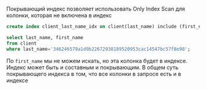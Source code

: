 Покрывающий индекс позволяет использовать Only Index Scan для колонки, которая не включена в индекс
```sql
create index client_last_name_idx on client(last_name) include (first_name)

select last_name, first_name
from client
where last_name='346246579a1d9b22672938189520953cac14547bc57f8e98';
```
По `first_name` мы не можем искать, но эта колонка будет в индексе.
Индекс может быть и составным и покрывающим. В общем суть покрывающего индекса в том, что все колонки в запросе есть и в индексе